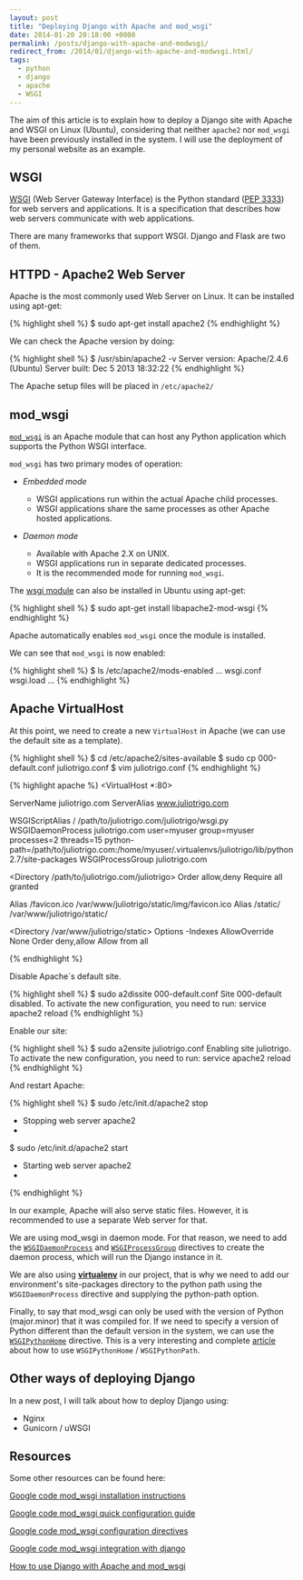 ```yaml
---
layout: post
title: "Deploying Django with Apache and mod_wsgi"
date: 2014-01-20 20:18:00 +0000
permalink: /posts/django-with-apache-and-modwsgi/
redirect_from: /2014/01/django-with-apache-and-modwsgi.html/
tags:
  - python
  - django
  - apache
  - WSGI
---
```


The aim of this article is to explain how to deploy a Django site with Apache and WSGI on Linux (Ubuntu), considering that neither `apache2` nor `mod_wsgi` have been previously installed in the system. I will use the deployment of my personal website as an example.
<!--more-->
## WSGI

[WSGI](http://wsgi.readthedocs.io) (Web Server Gateway Interface) is the Python standard ([PEP 3333](https://www.python.org/dev/peps/pep-3333/)) for web servers and applications. It is a specification that describes how web servers communicate with web applications.

There are many frameworks that support WSGI. Django and Flask are two of them.

## HTTPD - Apache2 Web Server

Apache is the most commonly used Web Server on Linux. It can be installed using apt-get:

{% highlight shell %}
$ sudo apt-get install apache2
{% endhighlight %}

We can check the Apache version by doing:

{% highlight shell %}
$ /usr/sbin/apache2 -v
Server version: Apache/2.4.6 (Ubuntu)
Server built: Dec 5 2013 18:32:22
{% endhighlight %}

The Apache setup files will be placed in `/etc/apache2/`

## mod_wsgi

[`mod_wsgi`](https://code.google.com/archive/p/modwsgi/) is an Apache module that can host any Python application which supports the Python WSGI interface.

`mod_wsgi` has two primary modes of operation:

* *Embedded mode*
  *  WSGI applications run within the actual Apache child processes.
  * WSGI applications share the same processes as other Apache hosted applications.

* *Daemon mode*
  * Available with Apache 2.X on UNIX.
  * WSGI applications run in separate dedicated processes.
  * It is the recommended mode for running `mod_wsgi`.

The [wsgi module](https://packages.debian.org/unstable/python/libapache2-mod-wsgi) can also be installed in Ubuntu using apt-get:

{% highlight shell %}
$ sudo apt-get install libapache2-mod-wsgi
{% endhighlight %}

Apache automatically enables `mod_wsgi` once the module is installed.

We can see that `mod_wsgi` is now enabled:

{% highlight shell %}
$ ls /etc/apache2/mods-enabled
…
wsgi.conf
wsgi.load
…
{% endhighlight %}

## Apache VirtualHost

At this point, we need to create a new `VirtualHost` in Apache (we can use the default site as a template).

{% highlight shell %}
$ cd /etc/apache2/sites-available
$ sudo cp 000-default.conf juliotrigo.conf
$ vim juliotrigo.conf
{% endhighlight %}


{% highlight apache %}
<VirtualHost *:80>

  ServerName juliotrigo.com
  ServerAlias www.juliotrigo.com

  WSGIScriptAlias / /path/to/juliotrigo.com/juliotrigo/wsgi.py
  WSGIDaemonProcess juliotrigo.com user=myuser group=myuser processes=2 threads=15 python-path=/path/to/juliotrigo.com:/home/myuser/.virtualenvs/juliotrigo/lib/python2.7/site-packages
  WSGIProcessGroup juliotrigo.com

  <Directory /path/to/juliotrigo.com/juliotrigo>
    <Files wsgi.py>
      Order allow,deny
      Require all granted
    </Files>
  </Directory>

  Alias /favicon.ico /var/www/juliotrigo/static/img/favicon.ico
  Alias /static/ /var/www/juliotrigo/static/

  <Directory /var/www/juliotrigo/static>
    Options -Indexes
    AllowOverride None
    Order deny,allow
    Allow from all
  </Directory>

</VirtualHost>
{% endhighlight %}


Disable Apache´s default site.

{% highlight shell %}
$ sudo a2dissite 000-default.conf
Site 000-default disabled.
To activate the new configuration, you need to run:
service apache2 reload
{% endhighlight %}

Enable our site:

{% highlight shell %}
$ sudo a2ensite juliotrigo.conf
Enabling site juliotrigo.
To activate the new configuration, you need to run:
service apache2 reload
{% endhighlight %}

And restart Apache:

{% highlight shell %}
$ sudo /etc/init.d/apache2 stop
* Stopping web server apache2
*
$ sudo /etc/init.d/apache2 start
* Starting web server apache2
*
{% endhighlight %}

In our example, Apache will also serve static files. However, it is recommended to use a separate Web server for that.

We are using mod_wsgi in daemon mode. For that reason, we need to add the [`WSGIDaemonProcess`](https://code.google.com/archive/p/modwsgi/wikis/ConfigurationDirectives.wiki#WSGIDaemonProcess) and [`WSGIProcessGroup`](https://code.google.com/archive/p/modwsgi/wikis/ConfigurationDirectives.wiki#WSGIProcessGroup) directives to create the daemon process, which will run the Django instance in it.

We are also using [**virtualenv**](https://virtualenv.pypa.io) in our project, that is why we need to add our environment's site-packages directory to the python path using the `WSGIDaemonProcess` directive and supplying the python-path option.

Finally, to say that mod_wsgi can only be used with the version of Python (major.minor) that it was compiled for. If we need to specify a version of Python different than the default version in the system, we can use the [`WSGIPythonHome`](https://modwsgi.readthedocs.io/en/latest/configuration-directives/WSGIPythonHome.html) directive. This is a very interesting and complete [article](https://groups.google.com/forum/#!topic/modwsgi/Rmgj8IcHC18) about how to use `WSGIPythonHome` / `WSGIPythonPath`.

## Other ways of deploying Django

In a new post, I will talk about how to deploy Django using:
* Nginx
* Gunicorn / uWSGI

## Resources

Some other resources can be found here:

[Google code mod_wsgi installation instructions](https://code.google.com/p/modwsgi/wiki/InstallationInstructions)

[Google code mod_wsgi quick configuration guide](https://code.google.com/p/modwsgi/wiki/QuickConfigurationGuide)

[Google code mod_wsgi configuration directives](https://code.google.com/p/modwsgi/wiki/ConfigurationDirectives)

[Google code mod_wsgi integration with django](https://code.google.com/p/modwsgi/wiki/IntegrationWithDjango)

[How to use Django with Apache and mod_wsgi](https://docs.djangoproject.com/en/dev/howto/deployment/wsgi/modwsgi/)
